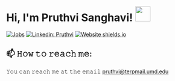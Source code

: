 # Hi, I'm Pruthvi Sanghavi! <img src="https://raw.githubusercontent.com/nixin72/nixin72/master/wave.gif" width="40">

[![Jobs](https://img.shields.io/badge/Job%20Hunting%3F-Yes-green.svg)](https://shields.io/)
[![Linkedin: Pruthvi](https://img.shields.io/badge/-Pruthvi-blue?style=flat-square&logo=Linkedin&logoColor=white&link=https://www.linkedin.com/in/pruthvi-sanghavi/)](https://www.linkedin.com/in/pruthvi-sanghavi/)
[![Website shields.io](https://img.shields.io/website-up-down-green-red/http/shields.io.svg)](https://pruthvi-sanghavi.github.io/)

<!--<p align="center">
  <img src="https://github.com/Pruthvi-Sanghavi/APIS-Acoustically_Powered_InSect-Robot/blob/master/apis.png" height="125px"/>
  <img src="https://github.com/Pruthvi-Sanghavi/APIS-Acoustically_Powered_InSect-Robot/blob/master/apis-analysis.gif" height="125px"/>
  <img src="https://github.com/Pruthvi-Sanghavi/air_water_land_surveillance_bot/blob/main/sketches/7.png" height="125px"/>
  <img src="https://github.com/Pruthvi-Sanghavi/visual_odometry/blob/main/result.gif" height="182.5px"/>
  <img src="https://github.com/Pruthvi-Sanghavi/sorting_algorithm_visualizer/blob/main/sorting_result.gif" height="182.5px"/>
</p>-->



## 📫 𝙷𝚘𝚠 𝚝𝚘 𝚛𝚎𝚊𝚌𝚑 𝚖𝚎:
𝚈𝚘𝚞 𝚌𝚊𝚗 𝚛𝚎𝚊𝚌𝚑 𝚖𝚎 𝚊𝚝 𝚝𝚑𝚎 𝚎𝚖𝚊𝚒𝚕 pruthvi@terpmail.umd.edu




